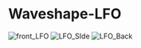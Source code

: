 # Waveshape-LFO
![front_LFO](https://user-images.githubusercontent.com/36612625/128650057-9a06b61f-4b84-420d-837c-5638eefad26b.jpg)
![LFO_SIde](https://user-images.githubusercontent.com/36612625/128650114-e3a3b9e1-dd4c-4ca3-99f1-dc9b6ee4a99d.jpg)
![LFO_Back](https://user-images.githubusercontent.com/36612625/128650136-364889d7-aa1f-48dc-a75e-65fd3e2aecf6.jpg)
